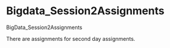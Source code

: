 # Bigdata_Session2Assignments
BigData_Session2Assignments


There are assignments for second day assignments.

